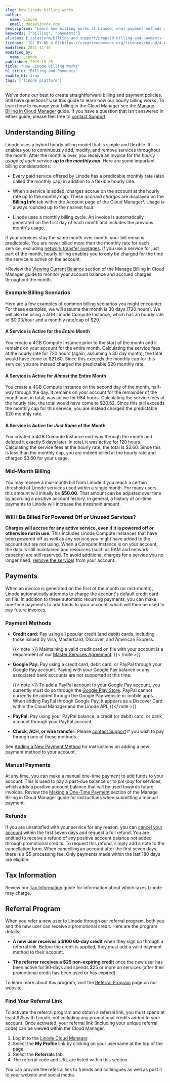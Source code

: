 ```yaml
---
slug: how-linode-billing-works
author:
  name: Linode
  email: docs@linode.com
description: "Learn how billing works at Linode, what payment methods are accepted, and other important billing related information."
keywords: ["billing", "payments"]
aliases: ['/platform/billing-and-support/prepaid-billing-and-payments-legacy/','/platform/billing-and-support/how-linode-billing-works/','/platform/billing-and-support/upgrade-to-hourly-billing/']
license: '[CC BY-ND 4.0](https://creativecommons.org/licenses/by-nd/4.0)'
modified: 2021-11-16
modified_by:
  name: Linode
published: 2019-10-25
title: "How Linode Billing Works"
h1_title: "Billing and Payments"
enable_h1: true
tags: ["linode platform"]
---
```


We've done our best to create straightforward billing and payment policies. Still have questions? Use this guide to learn how our hourly billing works. To learn how to manage your billing in the Cloud Manager see the [Manage Billing in Cloud Manager](/docs/platform/billing-and-support/manage-billing-in-cloud-manager/) guide. If you have a question that isn't answered in either guide, please feel free to [contact Support](/docs/platform/billing-and-support/support/).

## Understanding Billing

Linode uses a hybrid hourly billing model that is simple and flexible. It enables you to continuously add, modify, and remove services throughout the month. After the month is over, you receive an invoice for *the hourly usage of each service **up to the monthly cap***. Here are some important billing considerations:

- Every paid service offered by Linode has a predicable monthly rate (also called the monthly cap) in addition to a flexible hourly rate.

- When a service is added, charges accrue on the account at the hourly rate up to the monthly cap. These *accrued charges* are displayed on the **Billing Info** tab within the Account page of the Cloud Manager\*. Usage is always rounded up to the nearest hour.

- Linode uses a monthly billing cycle. An invoice is automatically generated on the first day of each month and includes the previous month's usage.

If your services stay the same month over month, your bill remains predictable. You are never billed more than the monthly rate for each service, excluding [network transfer overages](/docs/guides/network-transfer/). If you use a service for just part of the month, hourly billing enables you to only be charged for the time the service is active on the account.

\*Review the [Viewing Current Balance](/docs/guides/manage-billing-in-cloud-manager/#viewing-current-balance) section of the Manage Billing in Cloud Manager guide to monitor your account balance and accrued charges throughout the month.

### Example Billing Scenarios

Here are a few examples of common billing scenarios you might encounter. For these examples, we will assume the month is 30 days (720 hours). We will also be using a 4GB Linode Compute Instance, which has an hourly rate of $0.03/hour and a monthly rate/cap of $20.

#### A Service is Active for the *Entire* Month

You create a 4GB Compute Instance prior to the start of the month and it remains on your account for the entire month. Calculating the service fees at the hourly rate for 720 hours (again, assuming a 30 day month), the total would have come to $21.60. Since this exceeds the monthly cap for this service, you are instead charged the predictable $20 monthly rate.

#### A Service is Active for *Almost* the Entire Month

You create a 4GB Compute Instance on the second day of the month, half-way through the day. It remains on your account for the remainder of the month and, in total, was active for 684 hours. Calculating the service fees at the hourly rate, the total would have come to $20.52. Since this still exceeds the monthly cap for this service, you are instead charged the predictable $20 monthly rate.

#### A Service is Active for *Just Some* of the Month

You created a 4GB Compute Instance mid-way through the month and deleted it exactly 5 days later. In total, it was active for 120 hours. Calculating the service fees at the hourly rate, the total is $3.60. Since this is less than the monthly cap, you are indeed billed at the hourly rate and charged $3.60 for your usage.

### Mid-Month Billing

You may receive a mid-month bill from Linode if you reach a certain threshold of Linode services used within a single month. For many users, this amount will initially be **$50.00**. That amount can be adjusted over time by accruing a positive account history. In general, a history of on-time payments to Linode will increase the threshold amount.

### Will I Be Billed For Powered Off or Unused Services?

**Charges will accrue for any active service, even if it is powered off or otherwise not in use.**  This includes Linode Compute Instances that have been powered off as well as any service you might have added to the account but are not using. When a Compute Instance is on your account, the data is still maintained and resources (such as RAM and network capacity) are still reserved. To avoid additional charges for a service you no longer need, [remove the service](/docs/guides/manage-billing-in-cloud-manager/#removing-services)) from your account.

## Payments

When an invoice is generated on the first of the month (or mid-month), Linode automatically attempts to charge the account's default credit card on file. In addition to these automatic recurring payments, you can make one-time payments to add funds to your account, which will then be used to pay future invoices.

### Payment Methods

- **Credit card:** Pay using all popular credit (and debit) cards, including those issued by Visa, MasterCard, Discover, and American Express.

    {{< note >}}
Maintaining a valid credit card on file with your account is a requirement of our [Master Services Agreement](https://www.linode.com/legal-msa/).
{{< /note >}}

- **Google Pay:** Pay using a credit card, debit card, or PayPal through your Google Pay account. Paying with your Google Pay balance or any associated bank accounts are not supported at this time.

    {{< note >}}
To add a PayPal account to your Google Pay account, you currently must do so through the [Google Play Store](https://play.google.com/store/paymentmethods). PayPal cannot currently be added through the Google Pay website or mobile apps. When adding PayPal through Google Pay, it appears as a Discover Card within the Cloud Manager and the Linode API.
{{</ note >}}

- **PayPal:** Pay using your PayPal balance, a credit (or debit) card, or bank account through your PayPal account.

- **Check, ACH, or wire transfer:** Please [contact Support](https://www.linode.com/support/) if you wish to pay through one of these methods.

See [Adding a New Payment Method](/docs/guides/manage-billing-in-cloud-manager/#adding-a-new-payment-method) for instructions on adding a new payment method to your account.

### Manual Payments

At any time, you can make a manual one-time payment to add funds to your account. This is used to pay a past-due balance or to *pre-pay* for services, which adds a positive account balance that will be used towards future invoices. Review the [Making a One-Time Payment](/docs/guides/manage-billing-in-cloud-manager/#making-a-one-time-payment) section of the Manage Billing in Cloud Manager guide for instructions when submitting a manual payment.

### Refunds

If you are unsatisfied with your service for any reason, you can [cancel your account](/docs/guides/manage-billing-in-cloud-manager/#cancelling-your-account) within the first seven days and request a full refund. You are entitled to receive a refund of any positive account balance not added through promotional credits. To request this refund, simply add a note to the cancellation form. When cancelling an account after the first seven days, there is a $5 processing fee. Only payments made within the last 180 days are eligible.

## Tax Information

Review our [Tax Information](/docs/guides/tax-information/) guide for information about which taxes Linode may charge.

## Referral Program

When you refer a new user to Linode through our referral program, both you and the new user can receive a promotional credit. Here are the program details:

-  **A new user receives a $100 60-day credit** when they sign up through a referral link. Before the credit is applied, they must add a valid payment method to their account.

-  **The referrer receives a $25 non-expiring credit** once the new user has been active for 90-days and spends $25 or more on services (after their promotional credit has been used or has expired).

To learn more about this program, visit the [Referral Program](https://www.linode.com/referral-program/) page on our website.

### Find Your Referral Link

To activate the referral program and obtain a referral link, you must spend at least $25 with Linode, not including any promotional credits added to your account. Once activated, your referral link (including your unique referral code) can be viewed within the Cloud Manager.

1.  Log in to the [Linode Cloud Manager](https://cloud.linode.com).
1.  Select the **My Profile** link by clicking on your username at the top of the page.
1.  Select the **Referrals** tab.
1.  The referral code and URL are listed within this section.

You can provide the referral link to friends and colleagues as well as post it to your website and social media.
